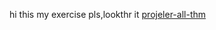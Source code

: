 hi this my exercise pls,lookthr it
[projeler-all-thm](https://tamellahuseynli.github.io/projeler-all-thm/)